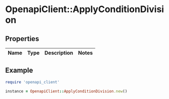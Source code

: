 # OpenapiClient::ApplyConditionDivision

## Properties

| Name | Type | Description | Notes |
| ---- | ---- | ----------- | ----- |

## Example

```ruby
require 'openapi_client'

instance = OpenapiClient::ApplyConditionDivision.new()
```

